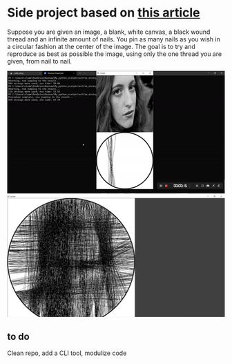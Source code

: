 # Side project based on [this article](https://datagenetics.com/blog/december12019/index.html)

Suppose you are given an image, a blank, white canvas, a black wound thread and an infinite amount of nails.
You pin as many nails as you wish in a circular fashion at the center of the image.
The goal is to try and reproduce as best as possible the image, using only the one thread you are given, from nail to nail. 

![](https://github.com/Clement-Lelievre/selfie_string/blob/master/repo_readme.gif)
![](https://github.com/Clement-Lelievre/selfie_string/blob/master/result.png)

## to do 

Clean repo, add a CLI tool, modulize code